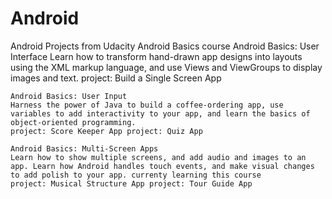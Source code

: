 # Android
Android Projects from Udacity Android Basics course 
    Android Basics: User Interface
      Learn how to transform hand-drawn app designs into layouts using the XML markup language, and use Views and ViewGroups to display images and text.
    project: Build a Single Screen App
    
    Android Basics: User Input
    Harness the power of Java to build a coffee-ordering app, use variables to add interactivity to your app, and learn the basics of object-oriented programming.
    project: Score Keeper App project: Quiz App
    
    Android Basics: Multi-Screen Apps
    Learn how to show multiple screens, and add audio and images to an app. Learn how Android handles touch events, and make visual changes to add polish to your app. currenty learning this course
    project: Musical Structure App project: Tour Guide App 
